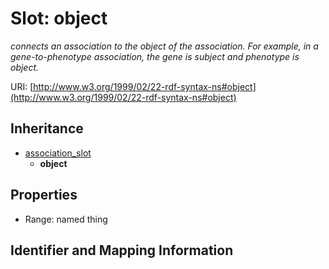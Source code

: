 # Slot: object
_connects an association to the object of the association. For example, in a gene-to-phenotype association, the gene is subject and phenotype is object._


URI: [http://www.w3.org/1999/02/22-rdf-syntax-ns#object](http://www.w3.org/1999/02/22-rdf-syntax-ns#object)




## Inheritance

* [association_slot](association_slot.md)
    * **object**



## Properties

 * Range: named thing



## Identifier and Mapping Information





